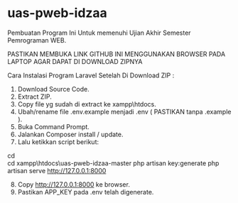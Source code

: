 # uas-pweb-idzaa
Pembuatan Program Ini Untuk memenuhi Ujian Akhir Semester Pemrograman WEB.

PASTIKAN MEMBUKA LINK GITHUB INI MENGGUNAKAN BROWSER PADA LAPTOP
AGAR DAPAT DI DOWNLOAD ZIPNYA

Cara Instalasi Program Laravel Setelah Di Download ZIP :

1. Download Source Code.
2. Extract ZIP.
3. Copy file yg sudah di extract ke xampp\htdocs.
4. Ubah/rename file .env.example menjadi .env ( PASTIKAN tanpa .example ).
5. Buka Command Prompt.
6. Jalankan Composer install / update.
7. Lalu ketikkan script berikut:

cd\
cd xampp\htdocs\uas-pweb-idzaa-master
php artisan key:generate
php artisan serve
http://127.0.0.1:8000

8. Copy http://127.0.0.1:8000 ke browser.
9. Pastikan APP_KEY pada .env telah digenerate.
